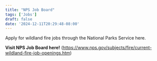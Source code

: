 ```yaml
---
title: "NPS Job Board"
tags: ['Jobs']
draft: false
date: '2024-12-11T20:29:48-08:00'
---
```


Apply for wildland fire jobs through the National Parks Service here. 

**Visit NPS Job Board here!** (https://www.nps.gov/subjects/fire/current-wildland-fire-job-openings.htm)

